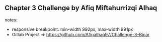 ## Chapter 3 Challenge by Afiq Miftahurrizqi Alhaq



notes:
- responsive breakpoint: min-width 992px, max-width 991px
- Gitlab Project => https://github.com/Afiqalhaq97/Challenge-3-Binar


